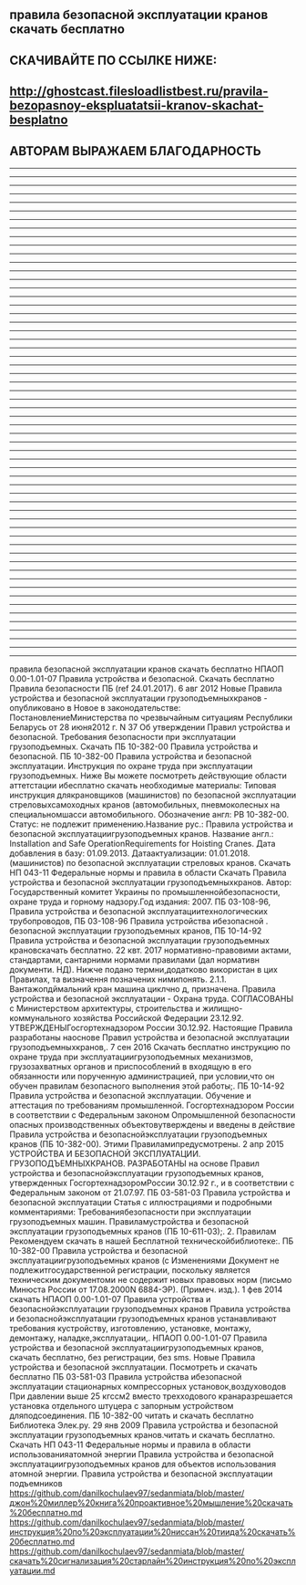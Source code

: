 правила безопасной эксплуатации кранов скачать бесплатно
--------------------------------------------------
СКАЧИВАЙТЕ ПО ССЫЛКЕ НИЖЕ:
--------------------------------------------------
http://ghostcast.filesloadlistbest.ru/pravila-bezopasnoy-ekspluatatsii-kranov-skachat-besplatno
--------------------------------------------------
АВТОРАМ ВЫРАЖАЕМ БЛАГОДАРНОСТЬ
--------------------------------------------------
--------------------------------------------------
--------------------------------------------------
--------------------------------------------------
--------------------------------------------------
--------------------------------------------------
--------------------------------------------------
--------------------------------------------------
--------------------------------------------------
--------------------------------------------------
--------------------------------------------------
--------------------------------------------------
--------------------------------------------------
--------------------------------------------------
--------------------------------------------------
--------------------------------------------------
--------------------------------------------------
--------------------------------------------------
--------------------------------------------------
--------------------------------------------------
--------------------------------------------------
--------------------------------------------------
--------------------------------------------------
--------------------------------------------------
--------------------------------------------------
--------------------------------------------------
--------------------------------------------------
--------------------------------------------------
--------------------------------------------------
--------------------------------------------------
--------------------------------------------------
--------------------------------------------------
--------------------------------------------------
--------------------------------------------------
--------------------------------------------------
--------------------------------------------------
--------------------------------------------------
--------------------------------------------------
--------------------------------------------------
--------------------------------------------------
--------------------------------------------------
--------------------------------------------------
--------------------------------------------------
--------------------------------------------------
--------------------------------------------------
--------------------------------------------------
--------------------------------------------------
--------------------------------------------------
--------------------------------------------------
--------------------------------------------------
--------------------------------------------------
--------------------------------------------------
--------------------------------------------------
--------------------------------------------------
--------------------------------------------------
--------------------------------------------------
--------------------------------------------------
--------------------------------------------------
--------------------------------------------------
правила безопасной эксплуатации кранов скачать бесплатно НПАОП 0.00-1.01-07 Правила устройства и безопасной. Скачать бесплатно Правила безопасности ПБ (ref 24.01.2017). 6 авг 2012  Новые Правила устройства и безопасной эксплуатации грузоподъемныхкранов - опубликовано в Новое в законодательстве: ПостановлениеМинистерства по чрезвычайным ситуациям Республики Беларусь от 28 июня2012 г. N 37 Об утверждении Правил устройства и безопасной. Требования безопасности при эксплуатации грузоподъемных. Скачать ПБ 10-382-00 Правила устройства и безопасной. ПБ 10-382-00 Правила устройства и безопасной эксплуатации. Инструкция по охране труда при эксплуатации грузоподъемных. Ниже Вы можете посмотреть действующие области аттетстации ибесплатно скачать необходимые материалы:  Типовая инструкция длякрановщиков (машинистов) по безопасной эксплуатации стреловыхсамоходных кранов (автомобильных, пневмоколесных на специальномшасси автомобильного. Обозначение англ: PB 10-382-00. Статус: не подлежит применению.Название рус.: Правила устройства и безопасной эксплуатациигрузоподъемных кранов. Название англ.: Installation and Safe OperationRequirements for Hoisting Cranes. Дата добавления в базу: 01.09.2013. Датаактуализации: 01.01.2018. (машинистов) по безопасной эксплуатации стреловых кранов. Скачать НП 043-11 Федеральные нормы и правила в области
Скачать Правила устройства и безопасной эксплуатации грузоподъемныхкранов. Автор: Государственный комитет Украины по промышленнойбезопасности, охране труда и горному надзору.Год издания: 2007. ПБ 03-108-96, Правила устройства и безопасной эксплуатациитехнологических трубопроводов, ПБ 03-108-96 Правила устройства ибезопасной . безопасной эксплуатации грузоподъемных кранов, ПБ 10-14-92 Правила устройства и безопасной эксплуатации грузоподъемных крановскачать бесплатно. 22 квт. 2017  нормативно-правовими актами, стандартами, сантарними нормами правилами (дал  нормативн документи. НД). Нижче подано термни,додатково використан в цих Правилах, та визначення позначених нимипонять. 2.1.1. Вантажопдймальний кран  машина циклчно д, призначена. Правила устройства и безопасной эксплуатации  - Охрана труда. СОГЛАСОВАНЫ с Министерством архитектуры, строительства и жилищно-коммунального хозяйства Российской Федерации 23.12.92. УТВЕРЖДЕНЫГосгортехнадзором России 30.12.92. Настоящие Правила разработаны наоснове Правил устройства и безопасной эксплуатации грузоподъемныхкранов,. 7 сен 2016  Скачать бесплатно инструкцию по охране труда при эксплуатациигрузоподъемных механизмов, грузозахватных органов и приспособлений в входящую в его обязанности или порученную администрацией, при условии,что он обучен правилам безопасного выполнения этой работы;. ПБ 10-14-92 Правила устройства и безопасной эксплуатации. Обучение и аттестация по требованиям промышленной. Госгортехнадзором России в соответствии с Федеральным законом Опромышленной безопасности опасных производственных объектовутверждены и введены в действие Правила устройства и безопаснойэксплуатации грузоподъемных кранов (ПБ 10-382-00). Этими Правиламипредусмотрены. 2 апр 2015  УСТРОЙСТВА И БЕЗОПАСНОЙ ЭКСПЛУАТАЦИИ. ГРУЗОПОДЪЕМНЫХКРАНОВ. РАЗРАБОТАНЫ на основе Правил устройства и безопаснойэксплуатации грузоподъемных кранов, утвержденных ГосгортехнадзоромРоссии 30.12.92 г., и в соответствии с Федеральным законом от 21.07.97. ПБ 03-581-03 Правила устройства и безопасной эксплуатации
Статья с иллюстрациями и подробными комментариями: Требованиябезопасности при эксплуатации грузоподъемных машин.  Правиламустройства и безопасной эксплуатации грузоподъемных кранов (ПБ 10-611-03);. 2. Правилам  Рекомендуем скачать в нашей Бесплатной техническойбиблиотеке:. ПБ 10-382-00 Правила устройства и безопасной эксплуатациигрузоподъемных кранов (с Изменениями Документ не подлежитгосударственной регистрации, поскольку является техническим документоми не содержит новых правовых норм (письмо Минюста России от 17.08.2000N 6884-ЭР). (Примеч. изд.). 1 фев 2014  скачать НПАОП 0.00-1.01-07 Правила устройства и безопаснойэксплуатации грузоподъемных кранов Правила устройства и безопаснойэксплуатации грузоподъемных кранов устанавливают требования кустройству, изготовлению, установке, монтажу, демонтажу, наладке,эксплуатации,. НПАОП 0.00-1.01-07 Правила устройства и безопасной эксплуатациигрузоподъемных кранов, скачать бесплатно, без регистрации, без sms. Новые Правила устройства и безопасной эксплуатации. Посмотреть и скачать бесплатно ПБ 03-581-03 Правила устройства ибезопасной эксплуатации стационарных компрессорных установок,воздуховодов  При давлении выше 25 кгссм2 вместо трехходового кранаразрешается установка отдельного штуцера с запорным устройством дляподсоединения. ПБ 10-382-00 читать и скачать бесплатно  Библиотека  Элек.ру. 29 янв 2009  Правила устройства и безопасной эксплуатации грузоподъемных кранов.читать и скачать бесплатно. Скачать НП 043-11 Федеральные нормы и правила в области использованияатомной энергии Правила устройства и безопасной эксплуатациигрузоподъемных кранов для объектов использования атомной энергии. Правила устройства и безопасной эксплуатации подъемников
https://github.com/danilkochulaev97/sedanmiata/blob/master/джон%20миллер%20книга%20проактивное%20мышление%20скачать%20бесплатно.md
https://github.com/danilkochulaev97/sedanmiata/blob/master/инструкция%20по%20эксплуатации%20ниссан%20тиида%20скачать%20бесплатно.md
https://github.com/danilkochulaev97/sedanmiata/blob/master/скачать%20сигнализация%20старлайн%20инструкция%20по%20эксплуатации.md